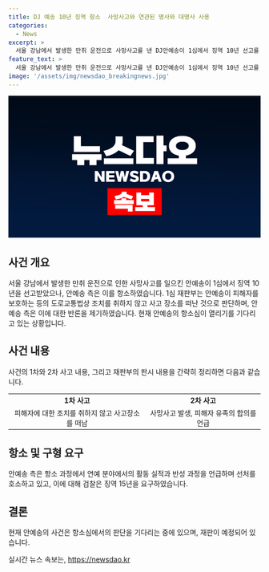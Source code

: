```yaml
---
title: DJ 예송 10년 징역 항소  사망사고와 연관된 명사와 대명사 사용
categories:
  - News
excerpt: >
  서울 강남에서 발생한 만취 운전으로 사망사고를 낸 DJ안예송이 1심에서 징역 10년 선고를 받고 항소했다. 재판부는 안씨가 피해자를 보호하지 않고 장소를 이탈한 혐의를 지적하며, 안씨 측은 사망사고 피해자 유족과 합의한 점 등을 언급하며 선처를 호소했다. 안씨는 사고 당일 현행범으로 체포되었고, 검찰은 안씨에게 징역 15년을 요청했다. 이에 반발해 안씨 측은 중국, 태국, 대만 등 지역에서 활동했던 재능을 강조했다.
feature_text: >
  서울 강남에서 발생한 만취 운전으로 사망사고를 낸 DJ안예송이 1심에서 징역 10년 선고를 받고 항소했다. 재판부는 안씨가 피해자를 보호하지 않고 장소를 이탈한 혐의를 지적하며, 안씨 측은 사망사고 피해자 유족과 합의한 점 등을 언급하며 선처를 호소했다. 안씨는 사고 당일 현행범으로 체포되었고, 검찰은 안씨에게 징역 15년을 요청했다. 이에 반발해 안씨 측은 중국, 태국, 대만 등 지역에서 활동했던 재능을 강조했다.
image: '/assets/img/newsdao_breakingnews.jpg'
---
```


<p><img src="/assets/img/newsdao_breakingnews.jpg" alt="firstkoreanews 속보" /></p>

<h2>사건 개요</h2>

<p data-ke-size="size16">서울 강남에서 발생한 만취 운전으로 인한 사망사고를 일으킨 안예송이 1심에서 징역 10년을 선고받았으나, 안예송 측은 이를 항소하였습니다. 1심 재판부는 안예송이 피해자를 보호하는 등의 도로교통법상 조치를 취하지 않고 사고 장소를 떠난 것으로 판단하며, 안예송 측은 이에 대한 반론을 제기하였습니다. 현재 안예송의 항소심이 열리기를 기다리고 있는 상황입니다.</p>

<h2>사건 내용</h2>

<p data-ke-size="size16">사건의 1차와 2차 사고 내용, 그리고 재판부의 판시 내용을 간략히 정리하면 다음과 같습니다.</p>

<table>
    <tr>
        <td style="text-align: center; height: 17px;"><b>1차 사고</b></td>
        <td style="text-align: center; height: 17px;"><b>2차 사고</b></td>
    </tr>
    <tr>
        <td style="text-align: center; height: 17px;">피해자에 대한 조치를 취하지 않고 사고장소를 떠남</td>
        <td style="text-align: center; height: 17px;">사망사고 발생, 피해자 유족의 합의를 언급</td>
    </tr>
</table>

<h2>항소 및 구형 요구</h2>

<p data-ke-size="size16">안예송 측은 항소 과정에서 연예 분야에서의 활동 실적과 반성 과정을 언급하며 선처를 호소하고 있고, 이에 대해 검찰은 징역 15년을 요구하였습니다.</p>

<h2>결론</h2>

<p data-ke-size="size16">현재 안예송의 사건은 항소심에서의 판단을 기다리는 중에 있으며, 재판이 예정되어 있습니다.</p>
실시간 뉴스 속보는, <a href="https://newsdao.kr" rel="dofollow">https://newsdao.kr</a>


